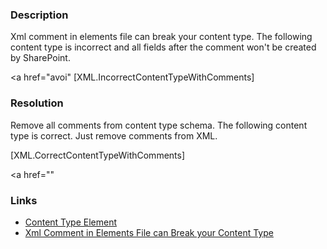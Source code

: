 ﻿---
Title: Avoid comments for content types
FileName: resp515205.html
---
### Description
Xml comment in elements file can break your content type.
The following content type is incorrect and all fields after the comment won't be created by SharePoint.


<a href="avoi"
[XML.IncorrectContentTypeWithComments]

### Resolution
Remove all comments from content type schema.
The following content type is correct. Just remove comments from XML.

[XML.CorrectContentTypeWithComments]

<a href=""


### Links
- [Content Type Element](http://msdn.microsoft.com/en-us/library/office/aa544268(v=office.14).aspx)
- [Xml Comment in Elements File can Break your Content Type](https://www.1stquad.com/sharepoint-kompetenz-erfahrung-know-how/blog/default/oktober-2012/xml-comment-in-elements-breaks-your-contenttype)